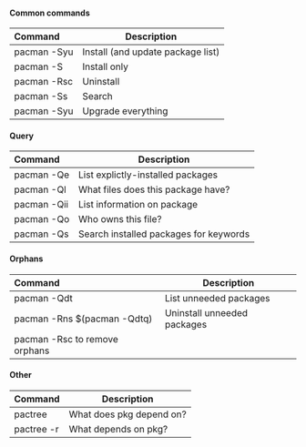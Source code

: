 #### Common commands
| Command | Description |
|:----------------------|-----------------------------------|
| pacman -Syu <pkg>     | Install (and update package list) |   
| pacman -S <pkg>       | Install only                      |   
| pacman -Rsc <pkg>     | Uninstall                         |   
| pacman -Ss <keywords> | Search                            |   
| pacman -Syu           | Upgrade everything                |   

#### Query
| Command | Description |
|:----------------------|-----------------------------------|
| pacman -Qe         | List explictly-installed packages      | 
| pacman -Ql <pkg>   | What files does this package have?     | 
| pacman -Qii <pkg>  | List information on package            | 
| pacman -Qo <file>  | Who owns this file?                    | 
| pacman -Qs <query> | Search installed packages for keywords | 

#### Orphans
| Command | Description |
|:----------------------|-----------------------------------|
| pacman -Qdt                   | List unneeded packages      | 
| pacman -Rns $(pacman -Qdtq)   | Uninstall unneeded packages | 
| pacman -Rsc to remove orphans |                             | 

#### Other
| Command | Description |
|:----------------------|-----------------------------------|
| pactree <pkg>    | What does pkg depend on? |
| pactree -r <pkg> | What depends on pkg?     |
